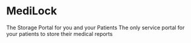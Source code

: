 # MediLock
The Storage Portal  for you and your Patients The only service portal for your patients to store their medical reports 
